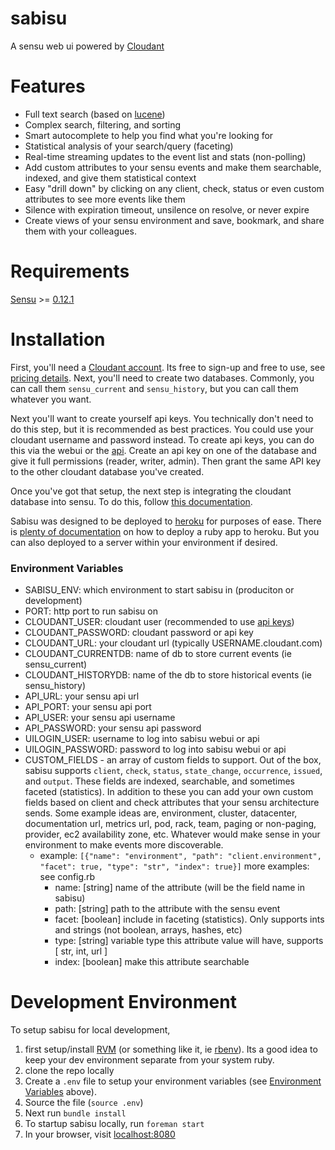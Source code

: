 sabisu
======

A sensu web ui powered by [Cloudant](https://cloudant.com)

Features
========

 * Full text search (based on [lucene](http://lucene.apache.org/))
 * Complex search, filtering, and sorting
 * Smart autocomplete to help you find what you're looking for
 * Statistical analysis of your search/query (faceting)
 * Real-time streaming updates to the event list and stats (non-polling)
 * Add custom attributes to your sensu events and make them searchable, indexed, and give them statistical context
 * Easy "drill down" by clicking on any client, check, status or even custom attributes to see more events like them
 * Silence with expiration timeout, unsilence on resolve, or never expire
 * Create views of your sensu environment and save, bookmark, and share them with your colleagues.

Requirements
============

[Sensu](https://github.com/sensu/sensu) >= [0.12.1](https://github.com/sensu/sensu/blob/master/CHANGELOG.md#0121---2013-11-02)

Installation
============

First, you'll need a [Cloudant account](https://cloudant.com/sign-up/). Its free to sign-up and free to use, see [pricing details](https://cloudant.com/product/pricing/). Next, you'll need to create two databases. Commonly, you can call them `sensu_current` and `sensu_history`, but you can call them whatever you want. 

Next you'll want to create yourself api keys. You technically don't need to do this step, but it is recommended as best practices. You could use your cloudant username and password instead. To create api keys, you can do this via the webui or the [api](http://docs.cloudant.com/api/authz.html?highlight=api%20key). Create an api key on one of the database and give it full permissions (reader, writer, admin). Then grant the same API key to the other cloudant database you've created.

Once you've got that setup, the next step is integrating the cloudant database into sensu. To do this, follow [this documentation](https://github.com/cloudant/sabisu/blob/master/sensu-integration/README.md).

Sabisu was designed to be deployed to [heroku](http://heroku.com) for purposes of ease. There is [plenty of documentation](https://devcenter.heroku.com/articles/ruby-support) on how to deploy a ruby app to heroku. But you can also deployed to a server within your environment if desired.

### Environment Variables

 * SABISU\_ENV: which environment to start sabisu in (produciton or development)
 * PORT: http port to run sabisu on
 * CLOUDANT\_USER: cloudant user (recommended to use [api keys](http://docs.cloudant.com/api/authz.html?highlight=key))
 * CLOUDANT\_PASSWORD: cloudant password or api key
 * CLOUDANT\_URL: your cloudant url (typically USERNAME.cloudant.com)
 * CLOUDANT\_CURRENTDB: name of db to store current events (ie sensu_current)
 * CLOUDANT\_HISTORYDB: name of the db to store historical events (ie sensu_history)
 * API\_URL: your sensu api url
 * API\_PORT: your sensu api port
 * API\_USER: your sensu api username
 * API\_PASSWORD: your sensu api password
 * UILOGIN\_USER: username to log into sabisu webui or api
 * UILOGIN\_PASSWORD: password to log into sabisu webui or api
 * CUSTOM\_FIELDS - an array of custom fields to support. Out of the box, sabisu supports `client`, `check`, `status`, `state_change`, `occurrence`, `issued`, and `output`. These fields are indexed, searchable, and sometimes faceted (statistics). In addition to these you can add your own custom fields based on client and check attributes that your sensu architecture sends. Some example ideas are, environment, cluster, datacenter, documentation url, metrics url, pod, rack, team, paging or non-paging, provider, ec2 availability zone, etc. Whatever would make sense in your environment to make events more discoverable.
    - example: `[{"name": "environment", "path": "client.environment", "facet": true, "type": "str", "index": true}]`
      more examples: see config.rb
      * name: [string] name of the attribute (will be the field name in sabisu)
      * path: [string] path to the attribute with the sensu event
      * facet: [boolean] include in faceting (statistics). Only supports ints and strings (not boolean, arrays, hashes, etc)
      * type: [string] variable type this attribute value will have, supports [ str, int, url ]
      * index: [boolean] make this attribute searchable

Development Environment
=======================

To setup sabisu for local development, 

1. first setup/install [RVM](https://rvm.io/) (or something like it, ie [rbenv](http://rbenv.org/)). Its a good idea to keep your dev environment separate from your system ruby.
2. clone the repo locally
3. Create a `.env` file to setup your environment variables (see [Environment Variables](https://github.com/cloudant/sabisu/blob/master/README.md#environment-variables) above).
4. Source the file (`source .env`)
5. Next run `bundle install`
6. To startup sabisu locally, run `foreman start`
7. In your browser, visit [localhost:8080](http://localhost:8080)
